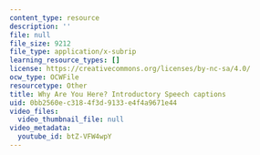 ```yaml
---
content_type: resource
description: ''
file: null
file_size: 9212
file_type: application/x-subrip
learning_resource_types: []
license: https://creativecommons.org/licenses/by-nc-sa/4.0/
ocw_type: OCWFile
resourcetype: Other
title: Why Are You Here? Introductory Speech captions
uid: 0bb2560e-c318-4f3d-9133-e4f4a9671e44
video_files:
  video_thumbnail_file: null
video_metadata:
  youtube_id: btZ-VFW4wpY
---
```


